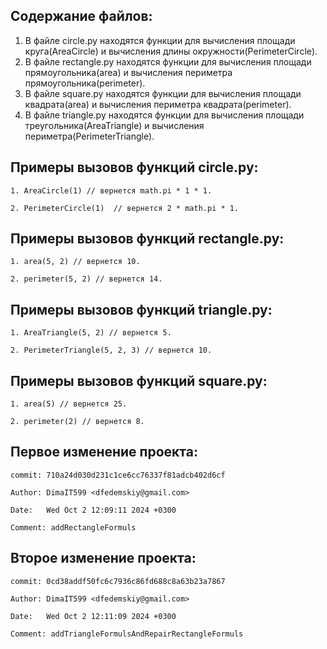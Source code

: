 ## Содержание файлов:
1. В файле circle.py находятся функции для вычисления площади круга(AreaCircle) и вычисления длины окружности(PerimeterCircle).
2. В файле rectangle.py находятся функции для вычисления площади прямоугольника(area) и вычисления периметра прямоугольника(perimeter).
3. В файле square.py находятся функции для вычисления площади квадрата(area) и вычисления периметра квадрата(perimeter).
4. В файле triangle.py находятся функции для вычисления площади треугольника(AreaTriangle) и вычисления периметра(PerimeterTriangle).


## Примеры вызовов функций circle.py:

    1. AreaCircle(1) // вернется math.pi * 1 * 1.

    2. PerimeterCircle(1)  // вернется 2 * math.pi * 1.

## Примеры вызовов функций rectangle.py:

    1. area(5, 2) // вернется 10.

    2. perimeter(5, 2) // вернется 14.

## Примеры вызовов функций triangle.py:

    1. AreaTriangle(5, 2) // вернется 5.

    2. PerimeterTriangle(5, 2, 3) // вернется 10.

## Примеры вызовов функций square.py:

    1. area(5) // вернется 25.

    2. perimeter(2) // вернется 8.


## Первое изменение проекта:

    commit: 710a24d030d231c1ce6cc76337f81adcb402d6cf

    Author: DimaIT599 <dfedemskiy@gmail.com>

    Date:   Wed Oct 2 12:09:11 2024 +0300

    Comment: addRectangleFormuls


## Второе изменение проекта:

    commit: 0cd38addf50fc6c7936c86fd688c8a63b23a7867

    Author: DimaIT599 <dfedemskiy@gmail.com>

    Date:   Wed Oct 2 12:11:09 2024 +0300

    Comment: addTriangleFormulsAndRepairRectangleFormuls 
    
